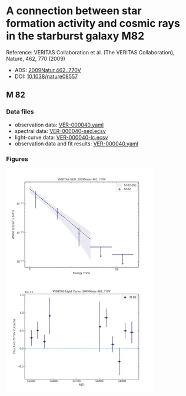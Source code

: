 # A connection between star formation activity and cosmic rays in the starburst galaxy M82

Reference:
VERITAS Collaboration et al. (The VERITAS Collaboration), Nature, 462, 770 (2009)

- ADS: [2009Natur.462..770V](http://adsabs.harvard.edu/abs/2009Natur.462..770V)
- DOI: [10.1038/nature08557](https://doi.org/10.1038/nature08557)

## M 82
### Data files

- observation data: [VER-000040.yaml](VER-000040.yaml)  
- spectral data: [VER-000040-sed.ecsv](VER-000040-sed.ecsv)  
- light-curve data: [VER-000040-lc.ecsv](VER-000040-lc.ecsv)  
- observation data and fit results: [VER-000040.yaml](VER-000040.yaml)  


### Figures

<img src="figures/2009Natur.462..770V-VER-40-1-sed.png" alt="drawing" width="400"/>
<img src="figures/2009Natur.462..770V-VER-40-1-lc.png" alt="drawing" width="400"/>


